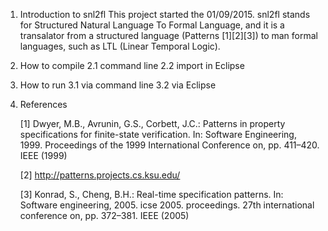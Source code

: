 


1) Introduction to snl2fl
   This project started the 01/09/2015. snl2fl stands for Structured
   Natural Language To Formal Language, and it is a transalator from a
   structured language (Patterns [1][2][3]) to man formal languages, such
   as LTL (Linear Temporal Logic).

2) How to compile
   2.1 command line
   2.2 import in Eclipse

3) How to run
   3.1 via command line
   3.2 via Eclipse


4) References

   [1] Dwyer, M.B., Avrunin, G.S., Corbett, J.C.: Patterns in property
   specifications for finite-state verification. In: Software
   Engineering, 1999. Proceedings of the 1999 International Conference
   on, pp. 411–420. IEEE (1999)

   [2] http://patterns.projects.cs.ksu.edu/

   [3] Konrad, S., Cheng, B.H.: Real-time specification patterns. In:
   Software engineering, 2005. icse 2005.  proceedings. 27th
   international conference on, pp. 372–381. IEEE (2005)